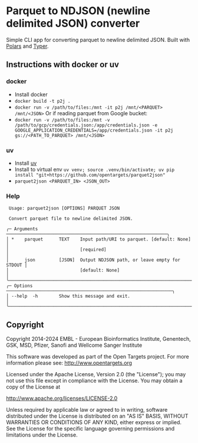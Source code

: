 # Parquet to NDJSON (newline delimited JSON) converter

Simple CLI app for converting parquet to newline delimited JSON. Built with [Polars](https://docs.pola.rs/) and [Typer](https://typer.tiangolo.com/).

## Instructions with docker or uv
### docker
- Install docker
- `docker build -t p2j .`
- `docker run -v /path/to/files:/mnt -it p2j /mnt/<PARQUET> /mnt/<JSON>`
Or if reading parquet from Google bucket:
- `docker run -v /path/to/files:/mnt -v /path/to/gcp/credentials.json:/app/credentials.json -e GOOGLE_APPLICATION_CREDENTIALS=/app/credentials.json -it p2j gs://<PATH_TO_PARQUET> /mnt/<JSON>`


### uv
- Install [uv](https://docs.astral.sh/uv/getting-started/installation/)
- Install to virtual env `uv venv; source .venv/bin/activate; uv pip install "git+https://github.com/opentargets/parquet2json"` 
- `parquet2json <PARQUET_IN> <JSON_OUT>`

### Help
```
 Usage: parquet2json [OPTIONS] PARQUET JSON
                           
 Convert parquet file to newline delimited JSON.                           
                                                                           
╭─ Arguments ─────────────────────────────────────────────────────────────╮
│ *    parquet      TEXT    Input path/URI to parquet. [default: None]    │
│                           [required]                                    │
│      json         [JSON]  Output NDJSON path, or leave empty for STDOUT │
│                           [default: None]                               │
╰─────────────────────────────────────────────────────────────────────────╯
╭─ Options ───────────────────────────────────────────────────────────────╮
│ --help  -h        Show this message and exit.                           │
╰─────────────────────────────────────────────────────────────────────────╯
```

## Copyright
Copyright 2014-2024 EMBL - European Bioinformatics Institute, Genentech, GSK, MSD, Pfizer, Sanofi and Wellcome Sanger Institute

This software was developed as part of the Open Targets project. For more information please
see: http://www.opentargets.org

Licensed under the Apache License, Version 2.0 (the "License"); you may not use this file except in compliance with the
License. You may obtain a copy of the License at

http://www.apache.org/licenses/LICENSE-2.0

Unless required by applicable law or agreed to in writing, software
distributed under the License is distributed on an "AS IS" BASIS,
WITHOUT WARRANTIES OR CONDITIONS OF ANY KIND, either express or implied.
See the License for the specific language governing permissions and
limitations under the License.